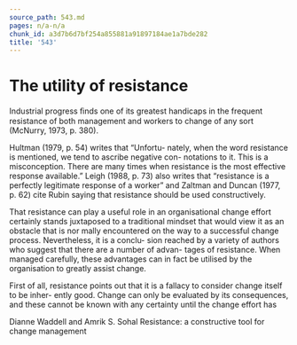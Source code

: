 ```yaml
---
source_path: 543.md
pages: n/a-n/a
chunk_id: a3d7b6d7bf254a855881a91897184ae1a7bde282
title: '543'
---
```

# The utility of resistance

Industrial progress ﬁnds one of its greatest handicaps in the frequent resistance of both management and workers to change of any sort (McNurry, 1973, p. 380).

Hultman (1979, p. 54) writes that “Unfortu- nately, when the word resistance is mentioned, we tend to ascribe negative con- notations to it. This is a misconception. There are many times when resistance is the most effective response available.” Leigh (1988, p. 73) also writes that “resistance is a perfectly legitimate response of a worker” and Zaltman and Duncan (1977, p. 62) cite Rubin saying that resistance should be used constructively.

That resistance can play a useful role in an organisational change effort certainly stands juxtaposed to a traditional mindset that would view it as an obstacle that is nor mally encountered on the way to a successful change process. Nevertheless, it is a conclu- sion reached by a variety of authors who suggest that there are a number of advan- tages of resistance. When managed carefully, these advantages can in fact be utilised by the organisation to greatly assist change.

First of all, resistance points out that it is a fallacy to consider change itself to be inher- ently good. Change can only be evaluated by its consequences, and these cannot be known with any certainty until the change effort has

Dianne Waddell and Amrik S. Sohal Resistance: a constructive tool for change management
